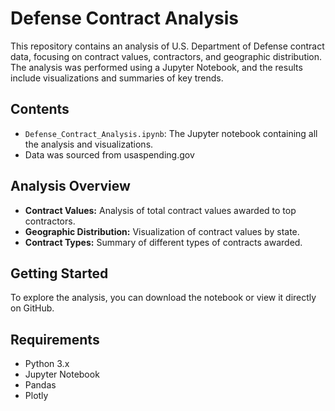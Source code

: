 # Defense Contract Analysis

This repository contains an analysis of U.S. Department of Defense contract data, focusing on contract values, contractors, and geographic distribution. The analysis was performed using a Jupyter Notebook, and the results include visualizations and summaries of key trends.

## Contents

- `Defense_Contract_Analysis.ipynb`: The Jupyter notebook containing all the analysis and visualizations.
- Data was sourced from usaspending.gov

## Analysis Overview

- **Contract Values:** Analysis of total contract values awarded to top contractors.
- **Geographic Distribution:** Visualization of contract values by state.
- **Contract Types:** Summary of different types of contracts awarded.

## Getting Started

To explore the analysis, you can download the notebook or view it directly on GitHub.

## Requirements

- Python 3.x
- Jupyter Notebook
- Pandas
- Plotly


